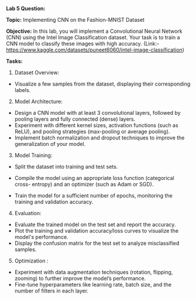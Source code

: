 **Lab 5 Question:**

**Topic:** Implementing CNN on the Fashion-MNIST Dataset

**Objective:** In this lab, you will implement a Convolutional Neural Network (CNN) using
the Intel Image Classification dataset. Your task is to train a CNN model to classify
these images with high accuracy. (Link:-
https://www.kaggle.com/datasets/puneet6060/intel-image-classification)


**Tasks:**

1. Dataset Overview:

- Visualize a few samples from the dataset, displaying their corresponding
labels.
2. Model Architecture:
- Design a CNN model with at least 3 convolutional layers, followed by
pooling layers and fully connected (dense) layers.
- Experiment with different kernel sizes, activation functions (such as
ReLU), and pooling strategies (max-pooling or average pooling).
- Implement batch normalization and dropout techniques to improve the
generalization of your model.

3. Model Training:
- Split the dataset into training and test sets.

- Compile the model using an appropriate loss function (categorical cross-
entropy) and an optimizer (such as Adam or SGD).

- Train the model for a sufficient number of epochs, monitoring the training
and validation accuracy.

4. Evaluation:
- Evaluate the trained model on the test set and report the accuracy.
- Plot the training and validation accuracy/loss curves to visualize the
model's performance.
- Display the confusion matrix for the test set to analyze misclassified
samples.
5. Optimization :
- Experiment with data augmentation techniques (rotation, flipping,
zooming) to further improve the model’s performance.
- Fine-tune hyperparameters like learning rate, batch size, and the number
of filters in each layer.
